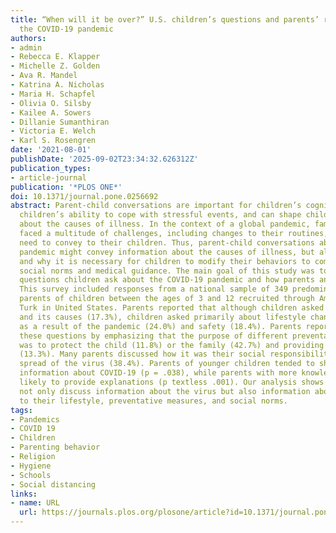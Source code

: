 ```yaml
---
title: “When will it be over?” U.S. children’s questions and parents’ responses about
  the COVID-19 pandemic
authors:
- admin
- Rebecca E. Klapper
- Michelle Z. Golden
- Ava R. Mandel
- Katrina A. Nicholas
- Maria H. Schapfel
- Olivia O. Silsby
- Kailee A. Sowers
- Dillanie Sumanthiran
- Victoria E. Welch
- Karl S. Rosengren
date: '2021-08-01'
publishDate: '2025-09-02T23:34:32.626312Z'
publication_types:
- article-journal
publication: '*PLOS ONE*'
doi: 10.1371/journal.pone.0256692
abstract: Parent-child conversations are important for children’s cognitive development,
  children’s ability to cope with stressful events, and can shape children’s beliefs
  about the causes of illness. In the context of a global pandemic, families have
  faced a multitude of challenges, including changes to their routines, that they
  need to convey to their children. Thus, parent-child conversations about the coronavirus
  pandemic might convey information about the causes of illness, but also about how
  and why it is necessary for children to modify their behaviors to comply with new
  social norms and medical guidance. The main goal of this study was to examine the
  questions children ask about the COVID-19 pandemic and how parents answer them.
  This survey included responses from a national sample of 349 predominantly white
  parents of children between the ages of 3 and 12 recruited through Amazon’s Mechanical
  Turk in United States. Parents reported that although children asked about COVID-19
  and its causes (17.3%), children asked primarily about lifestyle changes that occurred
  as a result of the pandemic (24.0%) and safety (18.4%). Parents reported answering
  these questions by emphasizing that the purpose of different preventative measures
  was to protect the child (11.8%) or the family (42.7%) and providing reassurance
  (13.3%). Many parents discussed how it was their social responsibility to slow the
  spread of the virus (38.4%). Parents of younger children tended to shield them from
  information about COVID-19 (p = .038), while parents with more knowledge were more
  likely to provide explanations (p textless .001). Our analysis shows that families
  not only discuss information about the virus but also information about changes
  to their lifestyle, preventative measures, and social norms.
tags:
- Pandemics
- COVID 19
- Children
- Parenting behavior
- Religion
- Hygiene
- Schools
- Social distancing
links:
- name: URL
  url: https://journals.plos.org/plosone/article?id=10.1371/journal.pone.0256692
---
```

